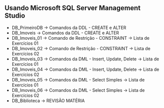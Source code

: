 ## Usando Microsoft SQL Server Management Studio

- DB_PrimeiroDB -> Comandos da DDL - CREATE e ALTER
- DB_Imoveis    -> Comandos da DDL - CREATE e ALTER
- DB_Imoveis_01 -> Comando de Restrição - CONSTRAINT -> Lista de Exercícios 01
- DB_Imoveis_02 -> Comando de Restrição - CONSTRAINT -> Lista de Exercícios 02
- DB_Imoveis_03 -> Comandos da DML - Insert, Update, Delete -> Lista de Exercícios 01
- DB_Imoveis_04 -> Comandos da DML - Insert, Update, Delete -> Lista de Exercícios 02
- DB_Imoveis_05 -> Comandos da DML - Select Simples -> Lista de Exercícios 01
- DB_Imoveis_06 -> Comandos da DML - Select Simples -> Lista de Exercícios 02
- DB_Biblioteca -> REVISÃO MATÉRIA 

